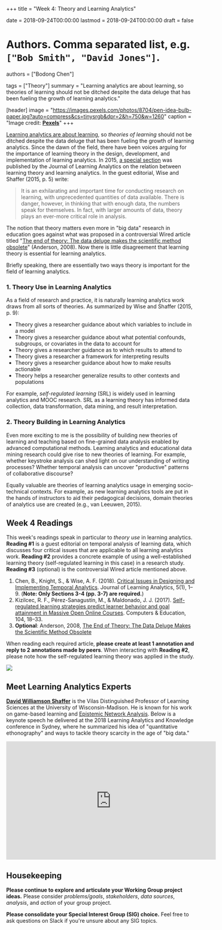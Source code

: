+++
title = "Week 4: Theory and Learning Analytics"

date = 2018-09-24T00:00:00
lastmod = 2018-09-24T00:00:00
draft = false

# Authors. Comma separated list, e.g. `["Bob Smith", "David Jones"]`.
authors = ["Bodong Chen"]

tags = ["Theory"]
summary = "Learning analytics are about learning, so theories of learning should not be ditched despite the data deluge that has been fueling the growth of learning analytics."

[header]
image = "https://images.pexels.com/photos/8704/pen-idea-bulb-paper.jpg?auto=compress&cs=tinysrgb&dpr=2&h=750&w=1260"
caption = "Image credit: [**Pexels**](https://www.pexels.com/photo/idea-bulb-paper-sketch-8704/)"
+++

[Learning analytics are about learning](https://link.springer.com/article/10.1007%2Fs11528-014-0822-x), so *theories of learning* should not be ditched despite the data deluge that has been fueling the growth of learning analytics. Since the dawn of the field, there have been voices arguing for the importance of learning theory in the design, development, and implementation of learning analytics. In 2015, [a special section](https://learning-analytics.info/journals/index.php/JLA/issue/view/358) was published by the Journal of Learning Analytics on the relation between learning theory and learning analytics. In the guest editorial, Wise and Shaffer (2015, p. 5) write:

> It is an exhilarating and important time for conducting research on learning, with unprecedented quantities of data available. There is danger, however, in thinking that with enough data, the numbers speak for themselves. In fact, with larger amounts of data, theory plays an ever-more critical role in analysis.

<!-- ![](https://raw.githubusercontent.com/meefen/la-spring16/gh-pages/slides/imgs/theory_def.png) -->

The notion that theory matters even more in "big data" research in education goes against what was proposed in a controversial Wired article titled "[The end of theory: The data deluge makes the scientific method obsolete](https://www.wired.com/2008/06/pb-theory/)" (Anderson, 2008).  Now there is little disagreement that learning theory is essential for learning analytics.

Briefly speaking, there are essentially two ways theory is important for the field of learning analytics.

### **1. Theory Use in Learning Analytics**

As a field of research and practice, it is naturally learning analytics work draws from all sorts of theories. As summarized by Wise and Shaffer (2015, p. 9):

- Theory gives a researcher guidance about which variables to include in a model
- Theory gives a researcher guidance about what potential confounds, subgroups, or covariates in  the data to account for
- Theory gives a researcher guidance as to which results to attend to
- Theory gives a researcher a framework for interpreting results
- Theory gives a researcher guidance about how to make results actionable
- Theory helps a researcher generalize results to other contexts and populations

For example, *self-regulated learning* (SRL) is widely used in learning analytics and MOOC research. SRL as a learning theory has informed data collection, data transformation, data mining, and result interpretation.

<!-- ![](https://github.com/meefen/la-spring16/blob/gh-pages/slides/imgs/theory.png?raw=true) -->

### **2. Theory Building in Learning Analytics**

Even more exciting to me is the possibility of building new theories of learning and teaching based on fine-grained data analysis enabled by advanced computational methods. Learning analytics and educational data mining research could give rise to new theories of learning. For example, whether keystroke analysis can shed light on our understanding of writing processes? Whether temporal analysis can uncover "productive" patterns of collaborative discourse?

Equally valuable are theories of learning analytics usage in emerging socio-technical contexts. For example, as new learning analytics tools are put in the hands of instructors to aid their pedagogical decisions, domain theories of analytics use are created (e.g., van Leeuwen, 2015).

## Week 4 Readings

This week's readings speak in particular to *theory use* in learning analytics. **Reading #1** is a guest editorial on temporal analysis of learning data, which discusses four critical issues that are applicable to all learning analytics work. **Reading #2** provides a concrete example of using a well-established learning theory (self-regulated learning in this case) in a research study. **Reading #3** (optional) is the controversial Wired article mentioned above. 

1. Chen, B., Knight, S., & Wise, A. F. (2018). [Critical Issues in Designing and Implementing Temporal Analytics](https://learning-analytics.info/journals/index.php/JLA/article/view/5940). Journal of Learning Analytics, 5(1), 1–9. (**Note: Only Sections 3-4 (pp. 3-7) are required.**)
2. Kizilcec, R. F., Pérez-Sanagustín, M., & Maldonado, J. J. (2017). [Self-regulated learning strategies predict learner behavior and goal attainment in Massive Open Online Courses](https://ac-els-cdn-com.ezp2.lib.umn.edu/S0360131516301798/1-s2.0-S0360131516301798-main.pdf?_tid=5d633a5c-21d2-4794-a6f5-96a7cf77d52e&acdnat=1537801892_bca143512353c94f241d697e8f981780). Computers & Education, 104, 18–33.
3. **Optional**: Anderson, 2008, [The End of Theory: The Data Deluge Makes the Scientific Method Obsolete](https://www.wired.com/2008/06/pb-theory/)

When reading each required article, **please create at least 1 annotation and reply to 2 annotations made by peers**. When interacting with **Reading #2**, please note how the self-regulated learning theory was applied in the study.

![](https://images.pexels.com/photos/64775/pexels-photo-64775.jpeg?auto=compress&cs=tinysrgb&dpr=2&h=750&w=1260)

## Meet Learning Analytics Experts

**[David Williamson Shaffer](https://edpsych.education.wisc.edu/staff/williamson-shaffer-david/)**  is the Vilas Distinguished Professor of Learning Sciences at the University of Wisconsin-Madison. He is known for his work on game-based learning and [Epistemic Network Analysis](http://www.epistemicanalytics.org/). Below is a keynote speech he delivered at the 2018 Learning Analytics and Knowledge conference in Sydney, where he summarized his idea of "quantitative ethonography" and ways to tackle theory scarcity in the age of "big data."

<iframe width="560" height="315" src="https://www.youtube-nocookie.com/embed/LjcfGSdIBAk?rel=0" frameborder="0" allow="autoplay; encrypted-media" allowfullscreen></iframe>

## Housekeeping

**Please continue to explore and articulate your Working Group project ideas.** Please consider *problems/goals*, *stakeholders*, *data sources*, *analysis*, and *action* of your group project.

**Please consolidate your Special Interest Group (SIG) choice.** Feel free to ask questions on Slack if you're unsure about any SIG topics.
